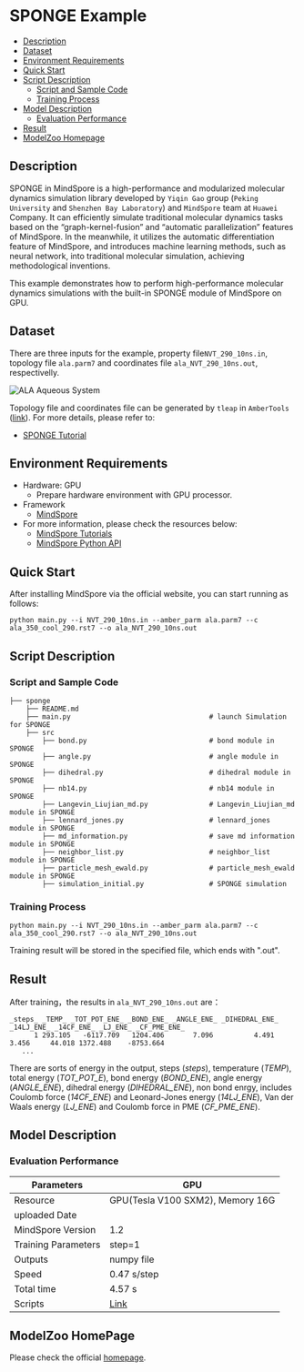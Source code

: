 # SPONGE Example

- [Description](#Description)
- [Dataset](#Dataset)
- [Environment Requirements](#Environment-Requirements)
- [Quick Start](#Quick-Start)
- [Script Description](#Script-Description)
    - [Script and Sample Code](#Script-and-Sample-Code)
    - [Training Process](#Training-Process)
- [Model Description](#Model-Description)
    - [Evaluation Performance](#Evaluation-Performance)
- [Result](#Result)
- [ModelZoo Homepage](#ModelZoo-Homepage)

## Description

SPONGE in MindSpore is a high-performance and modularized molecular dynamics simulation library developed by `Yiqin Gao` group (`Peking University` and `Shenzhen Bay Laboratory`) and `MindSpore` team at `Huawei` Company. It can efficiently simulate traditional molecular dynamics tasks based on the “graph-kernel-fusion” and “automatic parallelization” features of MindSpore. In the meanwhile, it utilizes the automatic differentiation feature of MindSpore, and introduces machine learning methods, such as neural network, into traditional molecular simulation, achieving methodological inventions.

This example demonstrates how to perform high-performance molecular dynamics simulations with the built-in SPONGE module of MindSpore on GPU.

## Dataset

There are three inputs for the example, property file`NVT_290_10ns.in`, topology file `ala.parm7` and coordinates file `ala_NVT_290_10ns.out`, respectivelly.

![ALA Aqueous System](https://images.gitee.com/uploads/images/2021/0323/184453_4bd9b1a6_8142020.png "图片1.png")

Topology file and coordinates file can be generated by `tleap` in `AmberTools` ([link](<http://ambermd.org/GetAmber.php>)). For more details, please refer to:

- [SPONGE Tutorial](https://gitee.com/mindspore/docs/blob/master/tutorials/training/source_zh_cn/advanced_use/hpc_sponge.md)

## Environment Requirements

- Hardware: GPU
    - Prepare hardware environment with GPU processor.
- Framework
    - [MindSpore](https://www.mindspore.cn/install/en)
- For more information, please check the resources below:
    - [MindSpore Tutorials](https://www.mindspore.cn/tutorial/training/en/master/index.html)
    - [MindSpore Python API](https://www.mindspore.cn/doc/api_python/en/master/index.html)

## Quick Start

After installing MindSpore via the official website, you can start running as follows:

```shell
python main.py --i NVT_290_10ns.in --amber_parm ala.parm7 --c ala_350_cool_290.rst7 --o ala_NVT_290_10ns.out
```

## Script Description

### Script and Sample Code

```shell
├── sponge
    ├── README.md
    ├── main.py                                  # launch Simulation for SPONGE
    ├── src
        ├── bond.py                              # bond module in SPONGE
        ├── angle.py                             # angle module in SPONGE
        ├── dihedral.py                          # dihedral module in SPONGE
        ├── nb14.py                              # nb14 module in SPONGE
        ├── Langevin_Liujian_md.py               # Langevin_Liujian_md module in SPONGE
        ├── lennard_jones.py                     # lennard_jones module in SPONGE
        ├── md_information.py                    # save md information module in SPONGE
        ├── neighbor_list.py                     # neighbor_list module in SPONGE
        ├── particle_mesh_ewald.py               # particle_mesh_ewald module in SPONGE
        ├── simulation_initial.py                # SPONGE simulation
```

### Training Process

```shell
python main.py --i NVT_290_10ns.in --amber_parm ala.parm7 --c ala_350_cool_290.rst7 --o ala_NVT_290_10ns.out
```

Training result will be stored in the specified file, which ends with ".out".

## Result

After training，the results in `ala_NVT_290_10ns.out` are：

```text
_steps_ _TEMP_ _TOT_POT_ENE_ _BOND_ENE_ _ANGLE_ENE_ _DIHEDRAL_ENE_ _14LJ_ENE_ _14CF_ENE_ _LJ_ENE_ _CF_PME_ENE_
      1 293.105   -6117.709   1204.406       7.096          4.491      3.456     44.018 1372.488    -8753.664
   ...
```

There are sorts of energy in the output, steps (_steps_), temperature (_TEMP_), total energy (_TOT_POT_E_), bond energy (_BOND_ENE_), angle energy (_ANGLE_ENE_), dihedral energy (_DIHEDRAL_ENE_), non bond enrgy, includes Coulomb force (_14CF_ENE_) and Leonard-Jones energy (_14LJ_ENE_), Van der Waals energy (_LJ_ENE_) and Coulomb force in PME (_CF_PME_ENE_).

## Model Description

### Evaluation Performance

| Parameters                 |   GPU |
| -------------------------- |---------------------------------- |
| Resource                   | GPU(Tesla V100 SXM2), Memory 16G
| uploaded Date              |
| MindSpore Version          | 1.2
| Training Parameters        | step=1
| Outputs                    | numpy file
| Speed                      | 0.47 s/step
| Total time                 | 4.57 s
| Scripts                    | [Link](https://gitee.com/mindspore/mindspore/tree/master/model_zoo/research/hpc/sponge)

## ModelZoo HomePage

 Please check the official [homepage](https://gitee.com/mindspore/mindspore/tree/master/model_zoo).
